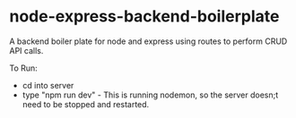# node-express-backend-boilerplate

A backend boiler plate for node and express using routes to perform CRUD API calls.

To Run:

- cd into server
- type "npm run dev" - This is running nodemon, so the server doesn;t need to be stopped and restarted.

